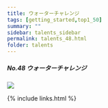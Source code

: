 ```yaml
---
title: ウォーターチャレンジ
tags: [getting_started,top1_50]
summary: ""
sidebar: talents_sidebar
permalink: talents_48.html
folder: talents
---
```



##### No.48 ウォーターチャレンジ

![](https://yt3.ggpht.com/ytc/AKedOLTbCtN02EVfFE-YogZWgxCbRLhByR3LD-ACoef0xg=s176-c-k-c0x00ffffff-no-rj)






{% include links.html %}
